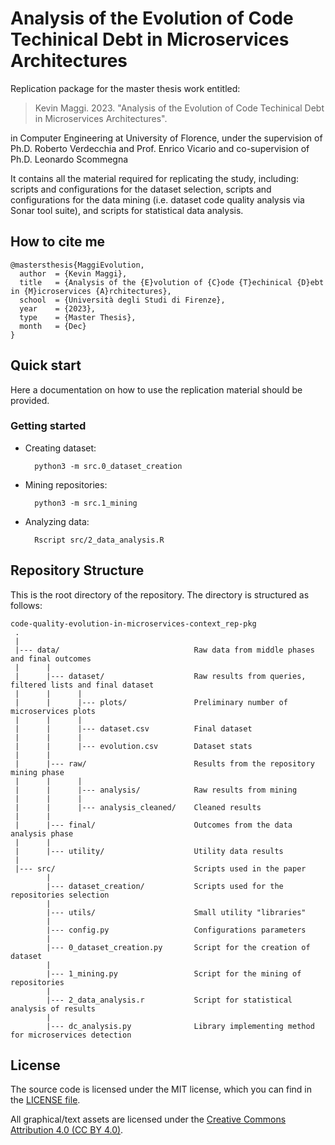 # Analysis of the Evolution of Code Techinical Debt in Microservices Architectures

Replication package for the master thesis work entitled:
> Kevin Maggi. 2023. "Analysis of the Evolution of Code Techinical Debt in Microservices Architectures".

in Computer Engineering at University of Florence, under the supervision of Ph.D. Roberto Verdecchia and Prof. Enrico Vicario and co-supervision of Ph.D. Leonardo Scommegna

It contains all the material required for replicating the study, including: scripts and configurations for the dataset selection, scripts and configurations for the data mining (i.e. dataset code quality analysis via Sonar tool suite), and scripts for statistical data analysis.

## How to cite me

```
@mastersthesis{MaggiEvolution,
  author  = {Kevin Maggi},
  title   = {Analysis of the {E}volution of {C}ode {T}echinical {D}ebt in {M}icroservices {A}rchitectures},
  school  = {Università degli Studi di Firenze},
  year    = {2023},
  type    = {Master Thesis},
  month   = {Dec}
}
```

## Quick start
Here a documentation on how to use the replication material should be provided.

### Getting started

- Creating dataset:

        python3 -m src.0_dataset_creation

- Mining repositories:

        python3 -m src.1_mining

- Analyzing data:

        Rscript src/2_data_analysis.R

## Repository Structure
This is the root directory of the repository. The directory is structured as follows:

    code-quality-evolution-in-microservices-context_rep-pkg
     .
     |
     |--- data/                              Raw data from middle phases and final outcomes
     |      |
     |      |--- dataset/                    Raw results from queries, filtered lists and final dataset
     |      |      |
     |      |      |--- plots/               Preliminary number of microservices plots
     |      |      |
     |      |      |--- dataset.csv          Final dataset
     |      |      |
     |      |      |--- evolution.csv        Dataset stats
     |      |
     |      |--- raw/                        Results from the repository mining phase
     |      |      |
     |      |      |--- analysis/            Raw results from mining
     |      |      |
     |      |      |--- analysis_cleaned/    Cleaned results
     |      |
     |      |--- final/                      Outcomes from the data analysis phase
     |      |
     |      |--- utility/                    Utility data results
     |
     |--- src/                               Scripts used in the paper
            |
            |--- dataset_creation/           Scripts used for the repositories selection
            |
            |--- utils/                      Small utility "libraries"
            |
            |--- config.py                   Configurations parameters
            |
            |--- 0_dataset_creation.py       Script for the creation of dataset
            |
            |--- 1_mining.py                 Script for the mining of repositories
            |
            |--- 2_data_analysis.r           Script for statistical analysis of results
            |
            |--- dc_analysis.py              Library implementing method for microservices detection


## License
The source code is licensed under the MIT license, which you can find in the [LICENSE file](LICENSE).

All graphical/text assets are licensed under the [Creative Commons Attribution 4.0 (CC BY 4.0)](https://creativecommons.org/licenses/by/4.0/).
